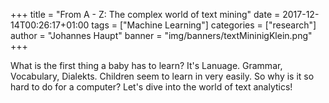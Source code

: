 +++
title = "From A - Z: The complex world of text mining"
date = 2017-12-14T00:26:17+01:00
tags = ["Machine Learning"]
categories = ["research"]
author = "Johannes Haupt"
banner = "img/banners/textMininigKlein.png"
+++

What is the first thing a baby has to learn? It's Lanuage. Grammar, Vocabulary, Dialekts.
Children seem to learn in very easily. So why is it so hard to do for a computer? Let's dive into the world of text analytics!
